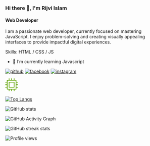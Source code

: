 ### Hi there 👋, I'm Rijvi Islam
#### Web Developer
I am a passionate web developer, currently focused on mastering JavaScript. I enjoy problem-solving and creating visually appealing interfaces to provide impactful digital experiences.

Skills: HTML / CSS / JS

- 🌱 I’m currently learning Javascript 


[<img src='https://cdn.jsdelivr.net/npm/simple-icons@3.0.1/icons/github.svg' alt='github' height='40'>](https://github.com/rijviislam)  [<img src='https://cdn.jsdelivr.net/npm/simple-icons@3.0.1/icons/facebook.svg' alt='facebook' height='40'>](https://www.facebook.com/rijviislam.15)  [<img src='https://cdn.jsdelivr.net/npm/simple-icons@3.0.1/icons/instagram.svg' alt='instagram' height='40'>](https://www.instagram.com/rijvi__islam/)  

<a href='https://docs.github.com/en/developers'><img src='https://raw.githubusercontent.com/acervenky/animated-github-badges/master/assets/devbadge.gif' width='40' height='40'></a> 

[![Top Langs](https://github-readme-stats.vercel.app/api/top-langs/?username=rijviislam)](https://github.com/anuraghazra/github-readme-stats)

![GitHub stats](https://github-readme-stats.vercel.app/api?username=rijviislam&show_icons=true&count_private=true)  

![GitHub Activity Graph](https://activity-graph.herokuapp.com/graph?username=rijviislam)  

![GitHub streak stats](https://streak-stats.demolab.com/?user=rijviislam)  

![Profile views](https://gpvc.arturio.dev/rijviislam)  
